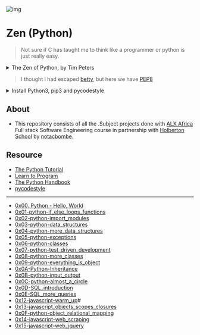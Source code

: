 ![img](https://assets.imaginablefutures.com/media/images/ALX_Logo.max-200x150.png)

# Zen (Python) 

>Not sure if C has taught me to think like a programmer or python is just really easy.

<details>
<summary>The Zen of Python, by Tim Peters</summary>
<br>
Beautiful is better than ugly.<br>
Explicit is better than implicit.<br>
Simple is better than complex.<br>
Complex is better than complicated.<br>
Flat is better than nested.<br>
Sparse is better than dense.<br>
Readability counts.<br>
Special cases aren't special enough to break the rules.<br>
Although practicality beats purity.<br>
Errors should never pass silently.<br>
Unless explicitly silenced.<br>
In the face of ambiguity, refuse the temptation to guess.<br>
There should be one-- and preferably only one --obvious way to do it.<br>
Although that way may not be obvious at first unless you're Dutch.<br>
Now is better than never.<br>
Although never is often better than *right* now.<br>
If the implementation is hard to explain, it's a bad idea.<br>
If the implementation is easy to explain, it may be a good idea.<br>
Namespaces are one honking great idea -- let's do more of those!

</details>

>I thought I had escaped [betty](https://github.com/holbertonschool/Betty), but here we have [PEP8](https://www.python.org/dev/peps/pep-0008/)

<details>
<summary> Install Python3, pip3 and pycodestyle</summary>

- Pycodestyle is now the new standard of Python style code.

<pre>$ sudo apt-get install python3 python3-pip<br>$ pip install pycodestyle</pre>

- Confirm you have the right version.

<pre>$ pycodestyle --version<br>$</pre>

</details>

## About

- This repository consists of all the .Subject projects done with [ALX Africa](https://www.alxafrica.com/) Full stack Software Engineering course in partnership with [Holberton School](https://www.holbertonschool.com/) by [notacbombe]().


## Resource

- [The Python Tutorial](https://docs.python.org/3/tutorial/index.html)
- [Learn to Program](https://www.youtube.com/playlist?list=PLGLfVvz_LVvTn3cK5e6LjhgGiSeVlIRwt)
- [The Python Handbook](https://www.freecodecamp.org/news/the-python-handbook/)
- [pycodestyle](https://pypi.org/project/pycodestyle/)

---

* [0x00. Python - Hello, World](./0x00-python-hello_world)
* [0x01-python-if_else_loops_functions](./0x01-python-if_else_loops_functions)
* [0x02-python-import_modules](./0x02-python-import_modules)
* [0x03-python-data_structures](./0x03-python-data_structures)
* [0x04-python-more_data_structures](./0x04-python-more_data_structures)
* [0x05-python-exceptions](./0x05-python-exceptions)
* [0x06-python-classes](./0x06-python-classes)
* [0x07-python-test_driven_development](./0x07-python-test_driven_development)
* [0x08-python-more_classes](./0x08-python-more_classes)
* [0x09-python-everything_is_object](./0x09-python-everything_is_object)
* [0x0A-Python-Inheritance](./0x0A-Python-Inheritance)
* [0x0B-python-input_output](./0x0B-python-input_output)
* [0x0C-python-almost_a_circle](./0x0C-python-almost_a_circle)
* [0x0D-SQL_introduction](./0x0D-SQL_introduction)
* [0x0E-SQL_more_queries](./0x0E-SQL_more_queries)
* [0x12-javascript-warm_up](./0x12-javascript-warm_up)#
* [0x13-javascript_objects_scopes_closures](./0x13-javascript_objects_scopes_closures)
* [0x0F-python-object_relational_mapping](./0x0F-python-object_relational_mapping)
* [0x14-javascript-web_scraping](./0x14-javascript-web_scraping)
* [0x15-javascript-web_jquery](./0x15-javascript-web_jquery)
